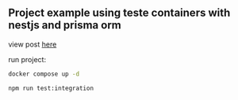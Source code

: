## Project example using teste containers with nestjs and prisma orm

view post [here](https://wiliamvj.com/posts/teste-integracao-nestjs/)

run project:

```bash
docker compose up -d
```

```bash
npm run test:integration
```
